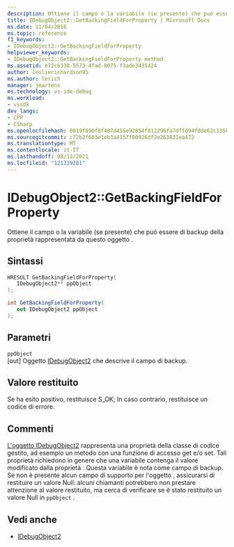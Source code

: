 ```yaml
---
description: Ottiene il campo o la variabile (se presente) che può essere di backup della proprietà rappresentata da questo oggetto .
title: IDebugObject2::GetBackingFieldForProperty | Microsoft Docs
ms.date: 11/04/2016
ms.topic: reference
f1_keywords:
- IDebugObject2::GetBackingFieldForProperty
helpviewer_keywords:
- IDebugObject2::GetBackingFieldForProperty method
ms.assetid: e72c6338-5573-4fad-8075-f3ade3435424
author: leslierichardson95
ms.author: lerich
manager: jmartens
ms.technology: vs-ide-debug
ms.workload:
- vssdk
dev_langs:
- CPP
- CSharp
ms.openlocfilehash: 0019f890f8f487d455e92854f812296fa7dffd94fdde62c13505db2ba69bfe4f
ms.sourcegitcommit: c72b2f603e1eb3a4157f00926df2e263831ea472
ms.translationtype: MT
ms.contentlocale: it-IT
ms.lasthandoff: 08/12/2021
ms.locfileid: "121339281"
---
```

# <a name="idebugobject2getbackingfieldforproperty"></a>IDebugObject2::GetBackingFieldForProperty
Ottiene il campo o la variabile (se presente) che può essere di backup della proprietà rappresentata da questo oggetto .

## <a name="syntax"></a>Sintassi

```cpp
HRESULT GetBackingFieldForProperty(
   IDebugObject2** ppObject
);
```

```csharp
int GetBackingFieldForProperty(
   out IDebugObject2 ppObject
);
```

## <a name="parameters"></a>Parametri
`ppObject`\
[out] Oggetto [IDebugObject2](../../../extensibility/debugger/reference/idebugobject2.md) che descrive il campo di backup.

## <a name="return-value"></a>Valore restituito
 Se ha esito positivo, restituisce S_OK; In caso contrario, restituisce un codice di errore.

## <a name="remarks"></a>Commenti
 [L'oggetto IDebugObject2](../../../extensibility/debugger/reference/idebugobject2.md) rappresenta una proprietà della classe di codice gestito, ad esempio un metodo con una funzione di accesso get e/o set. Tali proprietà richiedono in genere che una variabile contenga il valore modificato dalla proprietà . Questa variabile è nota come campo di backup. Se non è presente alcun campo di supporto per l'oggetto , assicurarsi di restituire un valore Null: alcuni chiamanti potrebbero non prestare attenzione al valore restituito, ma cerca di verificare se è stato restituito un valore Null in `ppObject` .

## <a name="see-also"></a>Vedi anche
- [IDebugObject2](../../../extensibility/debugger/reference/idebugobject2.md)
